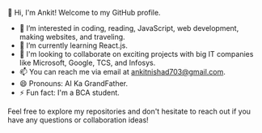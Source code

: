 👋 Hi, I'm Ankit! Welcome to my GitHub profile.

- 👀 I’m interested in coding, reading, JavaScript, web development, making websites, and traveling.
- 🌱 I’m currently learning React.js.
- 💼 I'm looking to collaborate on exciting projects with big IT companies like Microsoft, Google, TCS, and Infosys.
- 📫 You can reach me via email at ankitnishad703@gmail.com.
- 😄 Pronouns: AI Ka GrandFather.
- ⚡ Fun fact: I'm a BCA student.

Feel free to explore my repositories and don't hesitate to reach out if you have any questions or collaboration ideas!

<!---
jalwanshi/jalwanshi is a ✨ special ✨ repository because its `README.md` (this file) appears on your GitHub profile.
You can click the Preview link to take a look at your changes.
--->
